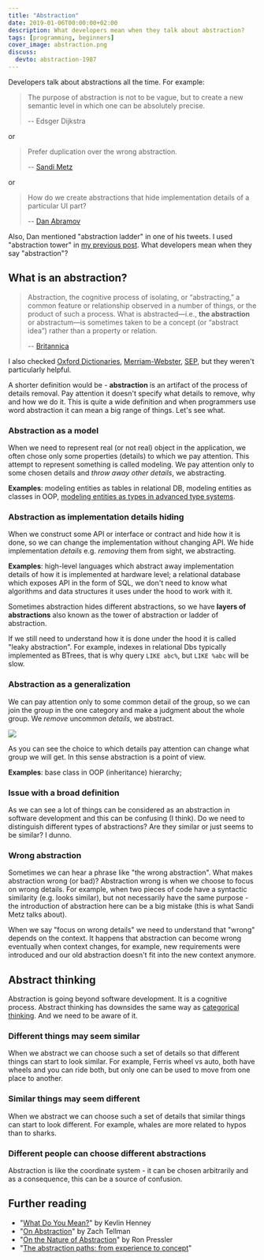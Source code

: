 ```yaml
---
title: "Abstraction"
date: 2019-01-06T00:00:00+02:00
description: What developers mean when they talk about abstraction?
tags: [programming, beginners]
cover_image: abstraction.png
discuss:
  devto: abstraction-1987
---
```


Developers talk about abstractions all the time. For example:

> The purpose of abstraction is not to be vague, but to create a new semantic level in which one can be absolutely precise.
>
> -- Edsger Dijkstra

<!--more-->

or

> Prefer duplication over the wrong abstraction.
>
> -- [Sandi Metz](https://www.sandimetz.com/blog/2016/1/20/the-wrong-abstraction)

or

> How do we create abstractions that hide implementation details of a particular UI part?
>
> -- [Dan Abramov](https://overreacted.io/the-elements-of-ui-engineering/)

Also, Dan mentioned "abstraction ladder" in one of his tweets. I used "abstraction tower" in [my previous post](https://dev.to/stereobooster/complexity-5d62). What developers mean when they say "abstraction"?

## What is an abstraction?

> Abstraction, the cognitive process of isolating, or “abstracting,” a common feature or relationship observed in a number of things, or the product of such a process.
> What is abstracted—i.e., **the abstraction** or abstractum—is sometimes taken to be a concept (or “abstract idea”) rather than a property or relation.
>
> -- [Britannica](https://www.britannica.com/science/abstraction)

I also checked [Oxford Dictionaries](https://en.oxforddictionaries.com/definition/abstraction), [Merriam-Webster](https://www.merriam-webster.com/dictionary/abstract), [SEP](https://plato.stanford.edu/entries/computer-science/#AbstCompScie), but they weren't particularly helpful.

A shorter definition would be - **abstraction** is an artifact of the process of details removal. Pay attention it doesn't specify what details to remove, why and how we do it. This is quite a wide definition and when programmers use word abstraction it can mean a big range of things. Let's see what.

### Abstraction as a model

When we need to represent real (or not real) object in the application, we often chose only some properties (details) to which we pay attention. This attempt to represent something is called modeling. We pay attention only to some chosen details and _throw away other details_, we abstracting.

**Examples**: modeling entities as tables in relational DB, modeling entities as classes in OOP, [modeling entities as types in advanced type systems](https://www.youtube.com/watch?v=XpDsk374LDE).

### Abstraction as implementation details hiding

When we construct some API or interface or contract and hide how it is done, so we can change the implementation without changing API. We hide implementation _details_ e.g. _removing_ them from sight, we abstracting.

**Examples**: high-level languages which abstract away implementation details of how it is implemented at hardware level; a relational database which exposes API in the form of SQL, we don't need to know what algorithms and data structures it uses under the hood to work with it.

Sometimes abstraction hides different abstractions, so we have **layers of abstractions** also known as the tower of abstraction or ladder of abstraction.

If we still need to understand how it is done under the hood it is called "leaky abstraction". For example, indexes in relational Dbs typically implemented as BTrees, that is why query `LIKE abc%`, but `LIKE %abc` will be slow.

### Abstraction as a generalization

We can pay attention only to some common detail of the group, so we can join the group in the one category and make a judgment about the whole group. We _remove_ uncommon _details_, we abstract.

![](https://thepracticaldev.s3.amazonaws.com/i/b30vbk7on0di0pisqhsg.png)

As you can see the choice to which details pay attention can change what group we will get. In this sense abstraction is a point of view.

**Examples**: base class in OOP (inheritance) hierarchy;

### Issue with a broad definition

As we can see a lot of things can be considered as an abstraction in software development and this can be confusing (I think). Do we need to distinguish different types of abstractions? Are they similar or just seems to be similar? I dunno.

### Wrong abstraction

Sometimes we can hear a phrase like "the wrong abstraction". What makes abstraction wrong (or bad)? Abstraction wrong is when we choose to focus on wrong details. For example, when two pieces of code have a syntactic similarity (e.g. looks similar), but not necessarily have the same purpose - the introduction of abstraction here can be a big mistake (this is what Sandi Metz talks about).

When we say "focus on wrong details" we need to understand that "wrong" depends on the context. It happens that abstraction can become wrong eventually when context changes, for example, new requirements were introduced and our old abstraction doesn't fit into the new context anymore.

## Abstract thinking

Abstraction is going beyond software development. It is a cognitive process. Abstract thinking has downsides the same way as [categorical thinking](https://dev.to/stereobooster/categorical-thinking-22kp). And we need to be aware of it.

### Different things may seem similar

When we abstract we can choose such a set of details so that different things can start to look similar. For example, Ferris wheel vs auto, both have wheels and you can ride both, but only one can be used to move from one place to another.

### Similar things may seem different

When we abstract we can choose such a set of details that similar things can start to look different. For example, whales are more related to hypos than to sharks.

### Different people can choose different abstractions

Abstraction is like the coordinate system - it can be chosen arbitrarily and as a consequence, this can be a source of confusion.

## Further reading

- "[What Do You Mean?](https://www.youtube.com/watch?v=EbIEtV_31-w)" by Kevlin Henney
- "[On Abstraction](https://www.youtube.com/watch?v=x9pxbnFC4aQ)" by Zach Tellman
- "[On the Nature of Abstraction](https://www.youtube.com/watch?v=XpxzL4q9Rwk)" by Ron Pressler
- "[The abstraction paths: from experience to concept](https://royalsocietypublishing.org/toc/rstb/358/1435)"
